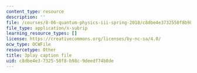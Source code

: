 ```yaml
---
content_type: resource
description: ''
file: /courses/8-06-quantum-physics-iii-spring-2018/c8dbe4e3732550f8b98c9deedf74b8de_PAlB9kA7c-s.vtt
file_type: application/x-subrip
learning_resource_types: []
license: https://creativecommons.org/licenses/by-nc-sa/4.0/
ocw_type: OCWFile
resourcetype: Other
title: 3play caption file
uid: c8dbe4e3-7325-50f8-b98c-9deedf74b8de
---
```

